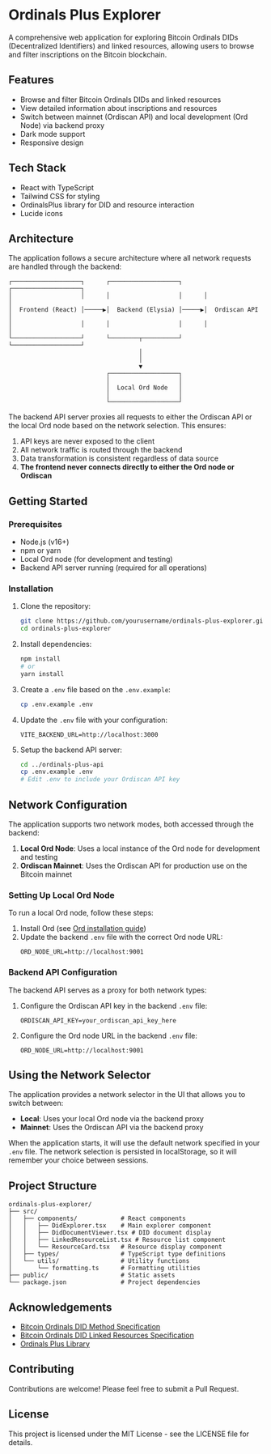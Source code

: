 # Ordinals Plus Explorer

A comprehensive web application for exploring Bitcoin Ordinals DIDs (Decentralized Identifiers) and linked resources, allowing users to browse and filter inscriptions on the Bitcoin blockchain.

## Features

- Browse and filter Bitcoin Ordinals DIDs and linked resources
- View detailed information about inscriptions and resources
- Switch between mainnet (Ordiscan API) and local development (Ord Node) via backend proxy
- Dark mode support
- Responsive design

## Tech Stack

- React with TypeScript
- Tailwind CSS for styling
- OrdinalsPlus library for DID and resource interaction
- Lucide icons

## Architecture

The application follows a secure architecture where all network requests are handled through the backend:

```
┌───────────────────┐      ┌───────────────────┐      ┌───────────────────┐
│                   │      │                   │      │                   │
│  Frontend (React) │─────▶│  Backend (Elysia) │─────▶│  Ordiscan API     │
│                   │      │                   │      │                   │
└───────────────────┘      └────────┬──────────┘      └───────────────────┘
                                    │
                                    │
                                    ▼
                           ┌───────────────────┐
                           │                   │
                           │  Local Ord Node   │
                           │                   │
                           └───────────────────┘
```

The backend API server proxies all requests to either the Ordiscan API or the local Ord node based on the network selection. This ensures:

1. API keys are never exposed to the client
2. All network traffic is routed through the backend
3. Data transformation is consistent regardless of data source
4. **The frontend never connects directly to either the Ord node or Ordiscan**

## Getting Started

### Prerequisites

- Node.js (v16+)
- npm or yarn
- Local Ord node (for development and testing)
- Backend API server running (required for all operations)

### Installation

1. Clone the repository:
   ```bash
   git clone https://github.com/yourusername/ordinals-plus-explorer.git
   cd ordinals-plus-explorer
   ```

2. Install dependencies:
   ```bash
   npm install
   # or
   yarn install
   ```

3. Create a `.env` file based on the `.env.example`:
   ```bash
   cp .env.example .env
   ```

4. Update the `.env` file with your configuration:
   ```
   VITE_BACKEND_URL=http://localhost:3000
   ```

5. Setup the backend API server:
   ```bash
   cd ../ordinals-plus-api
   cp .env.example .env
   # Edit .env to include your Ordiscan API key
   ```


## Network Configuration

The application supports two network modes, both accessed through the backend:

1. **Local Ord Node**: Uses a local instance of the Ord node for development and testing
2. **Ordiscan Mainnet**: Uses the Ordiscan API for production use on the Bitcoin mainnet

### Setting Up Local Ord Node

To run a local Ord node, follow these steps:

1. Install Ord (see [Ord installation guide](https://github.com/ordinals/ord))
3. Update the backend `.env` file with the correct Ord node URL:
   ```
   ORD_NODE_URL=http://localhost:9001
   ```

### Backend API Configuration

The backend API serves as a proxy for both network types:

1. Configure the Ordiscan API key in the backend `.env` file:
   ```
   ORDISCAN_API_KEY=your_ordiscan_api_key_here
   ```

2. Configure the Ord node URL in the backend `.env` file:
   ```
   ORD_NODE_URL=http://localhost:9001
   ```

## Using the Network Selector

The application provides a network selector in the UI that allows you to switch between:

- **Local**: Uses your local Ord node via the backend proxy
- **Mainnet**: Uses the Ordiscan API via the backend proxy

When the application starts, it will use the default network specified in your `.env` file. The network selection is persisted in localStorage, so it will remember your choice between sessions.

## Project Structure

```
ordinals-plus-explorer/
├── src/
│   ├── components/            # React components
│   │   ├── DidExplorer.tsx    # Main explorer component
│   │   ├── DidDocumentViewer.tsx # DID document display
│   │   ├── LinkedResourceList.tsx # Resource list component
│   │   └── ResourceCard.tsx   # Resource display component
│   ├── types/                 # TypeScript type definitions
│   └── utils/                 # Utility functions
│       └── formatting.ts      # Formatting utilities
├── public/                    # Static assets
└── package.json               # Project dependencies
```

## Acknowledgements

- [Bitcoin Ordinals DID Method Specification](https://identity.foundation/labs-ordinals-plus/btco-did-method)
- [Bitcoin Ordinals DID Linked Resources Specification](https://identity.foundation/labs-ordinals-plus/btco-did-linked-resources)
- [Ordinals Plus Library](https://github.com/yourname/ordinalsplus)

## Contributing

Contributions are welcome! Please feel free to submit a Pull Request.

## License

This project is licensed under the MIT License - see the LICENSE file for details.
